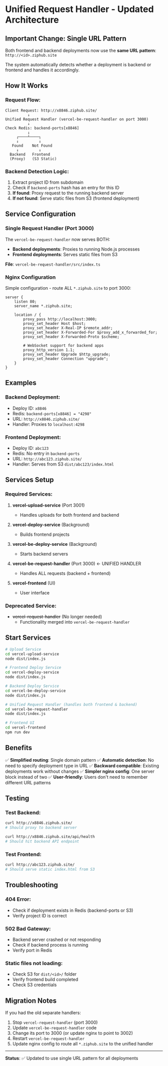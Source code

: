 # Unified Request Handler - Updated Architecture

## Important Change: Single URL Pattern

Both frontend and backend deployments now use the **same URL pattern**: `http://<id>.ziphub.site`

The system automatically detects whether a deployment is backend or frontend and handles it accordingly.

## How It Works

### Request Flow:

```
Client Request: http://x8846.ziphub.site/
          ↓
Unified Request Handler (vercel-be-request-handler on port 3000)
          ↓
Check Redis: backend-ports[x8846]
          ↓
     ┌────┴────┐
     ↓         ↓
   Found    Not Found
     ↓         ↓
  Backend   Frontend
  (Proxy)   (S3 Static)
```

### Backend Detection Logic:

1. Extract project ID from subdomain
2. Check if `backend-ports` hash has an entry for this ID
3. **If found**: Proxy request to the running backend server
4. **If not found**: Serve static files from S3 (frontend deployment)

## Service Configuration

### Single Request Handler (Port 3000)

The `vercel-be-request-handler` now serves BOTH:
- **Backend deployments**: Proxies to running Node.js processes
- **Frontend deployments**: Serves static files from S3

**File**: `vercel-be-request-handler/src/index.ts`

### Nginx Configuration

Simple configuration - route ALL `*.ziphub.site` to port 3000:

```nginx
server {
    listen 80;
    server_name *.ziphub.site;
    
    location / {
        proxy_pass http://localhost:3000;
        proxy_set_header Host $host;
        proxy_set_header X-Real-IP $remote_addr;
        proxy_set_header X-Forwarded-For $proxy_add_x_forwarded_for;
        proxy_set_header X-Forwarded-Proto $scheme;
        
        # WebSocket support for backend apps
        proxy_http_version 1.1;
        proxy_set_header Upgrade $http_upgrade;
        proxy_set_header Connection "upgrade";
    }
}
```

## Examples

### Backend Deployment:
- Deploy ID: `x8846`
- Redis: `backend-ports[x8846] = "4298"`
- URL: `http://x8846.ziphub.site/`
- Handler: Proxies to `localhost:4298`

### Frontend Deployment:
- Deploy ID: `abc123`
- Redis: No entry in `backend-ports`
- URL: `http://abc123.ziphub.site/`
- Handler: Serves from S3 `dist/abc123/index.html`

## Services Setup

### Required Services:

1. **vercel-upload-service** (Port 3001)
   - Handles uploads for both frontend and backend

2. **vercel-deploy-service** (Background)
   - Builds frontend projects

3. **vercel-be-deploy-service** (Background)
   - Starts backend servers

4. **vercel-be-request-handler** (Port 3000) ← UNIFIED HANDLER
   - Handles ALL requests (backend + frontend)

5. **vercel-frontend** (UI)
   - User interface

### Deprecated Service:

- ~~vercel-request-handler~~ (No longer needed)
  - Functionality merged into `vercel-be-request-handler`

## Start Services

```bash
# Upload Service
cd vercel-upload-service
node dist/index.js

# Frontend Deploy Service
cd vercel-deploy-service
node dist/index.js

# Backend Deploy Service
cd vercel-be-deploy-service
node dist/index.js

# Unified Request Handler (handles both frontend & backend)
cd vercel-be-request-handler
node dist/index.js

# Frontend UI
cd vercel-frontend
npm run dev
```

## Benefits

✅ **Simplified routing**: Single domain pattern
✅ **Automatic detection**: No need to specify deployment type in URL
✅ **Backward compatible**: Existing deployments work without changes
✅ **Simpler nginx config**: One server block instead of two
✅ **User-friendly**: Users don't need to remember different URL patterns

## Testing

### Test Backend:
```bash
curl http://x8846.ziphub.site/
# Should proxy to backend server

curl http://x8846.ziphub.site/api/health
# Should hit backend API endpoint
```

### Test Frontend:
```bash
curl http://abc123.ziphub.site/
# Should serve static index.html from S3
```

## Troubleshooting

### 404 Error:
- Check if deployment exists in Redis (backend-ports or S3)
- Verify project ID is correct

### 502 Bad Gateway:
- Backend server crashed or not responding
- Check if backend process is running
- Verify port in Redis

### Static files not loading:
- Check S3 for `dist/<id>/` folder
- Verify frontend build completed
- Check S3 credentials

## Migration Notes

If you had the old separate handlers:
1. Stop `vercel-request-handler` (port 3000)
2. Update `vercel-be-request-handler` code
3. Change its port to 3000 (or update nginx to point to 3002)
4. Restart `vercel-be-request-handler`
5. Update nginx config to route all `*.ziphub.site` to the unified handler

---

**Status**: ✅ Updated to use single URL pattern for all deployments
